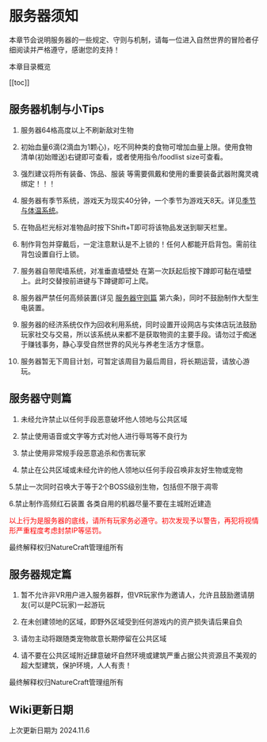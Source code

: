 
# 服务器须知

本章节会说明服务器的一些规定、守则与机制，请每一位进入自然世界的冒险者仔细阅读并严格遵守，感谢您的支持！

本章目录概览

[[toc]]

## 服务器机制与小Tips

1. 服务器64格高度以上不刷新敌对生物

2. 初始血量6滴(2滴血为1颗心)，吃不同种类的食物可增加血量上限。使用食物清单(初始赠送)右键即可查看，或者使用指令/foodlist size可查看。

3. 强烈建议将所有装备、饰品、服装 等需要佩戴和使用的重要装备武器附魔灵魂绑定！！！

4. 服务器有季节系统，游戏天为现实40分钟，一个季节为游戏天8天。详见[季节与体温系统](/season.md)。

5. 在物品栏光标对准物品时按下Shift+T即可将该物品发送到聊天栏里。

6. 制作背包并穿戴后，一定注意默认是不上锁的！任何人都能开启背包。需前往背包设置自行上锁。

7. 服务器自带爬墙系统，对准垂直墙壁处 在第一次跃起后按下蹲即可黏在墙壁上。此时交替按前进键与下蹲键即可上爬。

8. 服务器严禁任何高频装置(详见 [服务器守则篇](/server#服务器守则篇) 第六条)，同时不鼓励制作大型生电装置。

9. 服务器的经济系统仅作为回收利用系统，同时设置开设网店与实体店玩法鼓励玩家社交与交易，所以该系统从来都不是获取物资的主要手段。请勿过于痴迷于赚钱事务，静心享受自然世界的风光与养老生活方才惬意。

10. 服务器暂无下周目计划，可暂定该周目为最后周目，将长期运营，请放心游玩。

## 服务器守则篇

1. 未经允许禁止以任何手段恶意破坏他人领地与公共区域

2. 禁止使用语音或文字等方式对他人进行辱骂等不良行为

3. 禁止使用非常规手段恶意追杀和伤害玩家

4. 禁止在公共区域或未经允许的他人领地以任何手段召唤非友好生物或宠物

5.禁止一次同时召唤大于等于2个BOSS级别生物，包括但不限于凋零

6.禁止制作高频红石装置 各类自用的机器尽量不要在主城附近建造

<font color='red'>以上行为是服务器的底线，请所有玩家务必遵守。初次发现予以警告，再犯将视情形严重程度考虑封禁IP等惩罚。</font>

最终解释权归NatureCraft管理组所有

## 服务器规定篇

1. 暂不允许非VR用户进入服务器群，但VR玩家作为邀请人，允许且鼓励邀请朋友(可以是PC玩家)一起游玩

2. 在未创建领地的区域，即野外区域受到任何游戏内的资产损失请后果自负

3. 请勿主动将跟随类宠物故意长期停留在公共区域

4. 请不要在公共区域附近肆意破坏自然环境或建筑严重占据公共资源且不美观的超大型建筑，保护环境，人人有责！

最终解释权归NatureCraft管理组所有

## Wiki更新日期

上次更新日期为 2024.11.6


